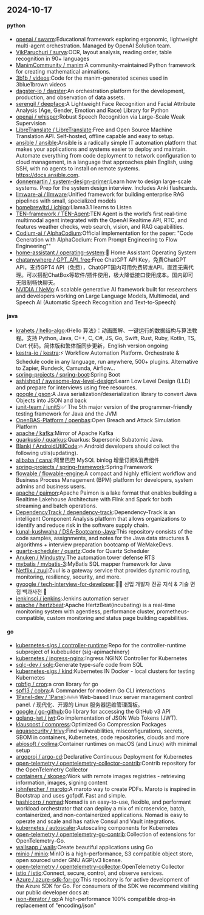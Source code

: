 ## 2024-10-17

#### python
* [openai / swarm](https://github.com/openai/swarm):Educational framework exploring ergonomic, lightweight multi-agent orchestration. Managed by OpenAI Solution team.
* [VikParuchuri / surya](https://github.com/VikParuchuri/surya):OCR, layout analysis, reading order, table recognition in 90+ languages
* [ManimCommunity / manim](https://github.com/ManimCommunity/manim):A community-maintained Python framework for creating mathematical animations.
* [3b1b / videos](https://github.com/3b1b/videos):Code for the manim-generated scenes used in 3blue1brown videos
* [dagster-io / dagster](https://github.com/dagster-io/dagster):An orchestration platform for the development, production, and observation of data assets.
* [serengil / deepface](https://github.com/serengil/deepface):A Lightweight Face Recognition and Facial Attribute Analysis (Age, Gender, Emotion and Race) Library for Python
* [openai / whisper](https://github.com/openai/whisper):Robust Speech Recognition via Large-Scale Weak Supervision
* [LibreTranslate / LibreTranslate](https://github.com/LibreTranslate/LibreTranslate):Free and Open Source Machine Translation API. Self-hosted, offline capable and easy to setup.
* [ansible / ansible](https://github.com/ansible/ansible):Ansible is a radically simple IT automation platform that makes your applications and systems easier to deploy and maintain. Automate everything from code deployment to network configuration to cloud management, in a language that approaches plain English, using SSH, with no agents to install on remote systems. https://docs.ansible.com.
* [donnemartin / system-design-primer](https://github.com/donnemartin/system-design-primer):Learn how to design large-scale systems. Prep for the system design interview. Includes Anki flashcards.
* [llmware-ai / llmware](https://github.com/llmware-ai/llmware):Unified framework for building enterprise RAG pipelines with small, specialized models
* [homebrewltd / ichigo](https://github.com/homebrewltd/ichigo):Llama3.1 learns to Listen
* [TEN-framework / TEN-Agent](https://github.com/TEN-framework/TEN-Agent):TEN Agent is the world’s first real-time multimodal agent integrated with the OpenAI Realtime API, RTC, and features weather checks, web search, vision, and RAG capabilities.
* [Codium-ai / AlphaCodium](https://github.com/Codium-ai/AlphaCodium):Official implementation for the paper: "Code Generation with AlphaCodium: From Prompt Engineering to Flow Engineering""
* [home-assistant / operating-system](https://github.com/home-assistant/operating-system):🔰 Home Assistant Operating System
* [chatanywhere / GPT_API_free](https://github.com/chatanywhere/GPT_API_free):Free ChatGPT API Key，免费ChatGPT API，支持GPT4 API（免费），ChatGPT国内可用免费转发API，直连无需代理。可以搭配ChatBox等软件/插件使用，极大降低接口使用成本。国内即可无限制畅快聊天。
* [NVIDIA / NeMo](https://github.com/NVIDIA/NeMo):A scalable generative AI framework built for researchers and developers working on Large Language Models, Multimodal, and Speech AI (Automatic Speech Recognition and Text-to-Speech)

#### java
* [krahets / hello-algo](https://github.com/krahets/hello-algo):《Hello 算法》：动画图解、一键运行的数据结构与算法教程。支持 Python, Java, C++, C, C#, JS, Go, Swift, Rust, Ruby, Kotlin, TS, Dart 代码。简体版和繁体版同步更新，English version ongoing
* [kestra-io / kestra](https://github.com/kestra-io/kestra):⚡ Workflow Automation Platform. Orchestrate & Schedule code in any language, run anywhere, 500+ plugins. Alternative to Zapier, Rundeck, Camunda, Airflow...
* [spring-projects / spring-boot](https://github.com/spring-projects/spring-boot):Spring Boot
* [ashishps1 / awesome-low-level-design](https://github.com/ashishps1/awesome-low-level-design):Learn Low Level Design (LLD) and prepare for interviews using free resources.
* [google / gson](https://github.com/google/gson):A Java serialization/deserialization library to convert Java Objects into JSON and back
* [junit-team / junit5](https://github.com/junit-team/junit5):✅ The 5th major version of the programmer-friendly testing framework for Java and the JVM
* [OpenBAS-Platform / openbas](https://github.com/OpenBAS-Platform/openbas):Open Breach and Attack Simulation Platform
* [apache / kafka](https://github.com/apache/kafka):Mirror of Apache Kafka
* [quarkusio / quarkus](https://github.com/quarkusio/quarkus):Quarkus: Supersonic Subatomic Java.
* [Blankj / AndroidUtilCode](https://github.com/Blankj/AndroidUtilCode):🔥 Android developers should collect the following utils(updating).
* [alibaba / canal](https://github.com/alibaba/canal):阿里巴巴 MySQL binlog 增量订阅&消费组件
* [spring-projects / spring-framework](https://github.com/spring-projects/spring-framework):Spring Framework
* [flowable / flowable-engine](https://github.com/flowable/flowable-engine):A compact and highly efficient workflow and Business Process Management (BPM) platform for developers, system admins and business users.
* [apache / paimon](https://github.com/apache/paimon):Apache Paimon is a lake format that enables building a Realtime Lakehouse Architecture with Flink and Spark for both streaming and batch operations.
* [DependencyTrack / dependency-track](https://github.com/DependencyTrack/dependency-track):Dependency-Track is an intelligent Component Analysis platform that allows organizations to identify and reduce risk in the software supply chain.
* [kunal-kushwaha / DSA-Bootcamp-Java](https://github.com/kunal-kushwaha/DSA-Bootcamp-Java):This repository consists of the code samples, assignments, and notes for the Java data structures & algorithms + interview preparation bootcamp of WeMakeDevs.
* [quartz-scheduler / quartz](https://github.com/quartz-scheduler/quartz):Code for Quartz Scheduler
* [Anuken / Mindustry](https://github.com/Anuken/Mindustry):The automation tower defense RTS
* [mybatis / mybatis-3](https://github.com/mybatis/mybatis-3):MyBatis SQL mapper framework for Java
* [Netflix / zuul](https://github.com/Netflix/zuul):Zuul is a gateway service that provides dynamic routing, monitoring, resiliency, security, and more.
* [gyoogle / tech-interview-for-developer](https://github.com/gyoogle/tech-interview-for-developer):👶🏻 신입 개발자 전공 지식 & 기술 면접 백과사전 📖
* [jenkinsci / jenkins](https://github.com/jenkinsci/jenkins):Jenkins automation server
* [apache / hertzbeat](https://github.com/apache/hertzbeat):Apache HertzBeat(incubating) is a real-time monitoring system with agentless, performance cluster, prometheus-compatible, custom monitoring and status page building capabilities.

#### go
* [kubernetes-sigs / controller-runtime](https://github.com/kubernetes-sigs/controller-runtime):Repo for the controller-runtime subproject of kubebuilder (sig-apimachinery)
* [kubernetes / ingress-nginx](https://github.com/kubernetes/ingress-nginx):Ingress NGINX Controller for Kubernetes
* [sqlc-dev / sqlc](https://github.com/sqlc-dev/sqlc):Generate type-safe code from SQL
* [kubernetes-sigs / kind](https://github.com/kubernetes-sigs/kind):Kubernetes IN Docker - local clusters for testing Kubernetes
* [robfig / cron](https://github.com/robfig/cron):a cron library for go
* [spf13 / cobra](https://github.com/spf13/cobra):A Commander for modern Go CLI interactions
* [1Panel-dev / 1Panel](https://github.com/1Panel-dev/1Panel):🔥🔥🔥 Web-based linux server management control panel. / 现代化、开源的 Linux 服务器运维管理面板。
* [google / go-github](https://github.com/google/go-github):Go library for accessing the GitHub v3 API
* [golang-jwt / jwt](https://github.com/golang-jwt/jwt):Go implementation of JSON Web Tokens (JWT).
* [klauspost / compress](https://github.com/klauspost/compress):Optimized Go Compression Packages
* [aquasecurity / trivy](https://github.com/aquasecurity/trivy):Find vulnerabilities, misconfigurations, secrets, SBOM in containers, Kubernetes, code repositories, clouds and more
* [abiosoft / colima](https://github.com/abiosoft/colima):Container runtimes on macOS (and Linux) with minimal setup
* [argoproj / argo-cd](https://github.com/argoproj/argo-cd):Declarative Continuous Deployment for Kubernetes
* [open-telemetry / opentelemetry-collector-contrib](https://github.com/open-telemetry/opentelemetry-collector-contrib):Contrib repository for the OpenTelemetry Collector
* [containers / skopeo](https://github.com/containers/skopeo):Work with remote images registries - retrieving information, images, signing content
* [johnfercher / maroto](https://github.com/johnfercher/maroto):A maroto way to create PDFs. Maroto is inspired in Bootstrap and uses gofpdf. Fast and simple.
* [hashicorp / nomad](https://github.com/hashicorp/nomad):Nomad is an easy-to-use, flexible, and performant workload orchestrator that can deploy a mix of microservice, batch, containerized, and non-containerized applications. Nomad is easy to operate and scale and has native Consul and Vault integrations.
* [kubernetes / autoscaler](https://github.com/kubernetes/autoscaler):Autoscaling components for Kubernetes
* [open-telemetry / opentelemetry-go-contrib](https://github.com/open-telemetry/opentelemetry-go-contrib):Collection of extensions for OpenTelemetry-Go.
* [wailsapp / wails](https://github.com/wailsapp/wails):Create beautiful applications using Go
* [minio / minio](https://github.com/minio/minio):MinIO is a high-performance, S3 compatible object store, open sourced under GNU AGPLv3 license.
* [open-telemetry / opentelemetry-collector](https://github.com/open-telemetry/opentelemetry-collector):OpenTelemetry Collector
* [istio / istio](https://github.com/istio/istio):Connect, secure, control, and observe services.
* [Azure / azure-sdk-for-go](https://github.com/Azure/azure-sdk-for-go):This repository is for active development of the Azure SDK for Go. For consumers of the SDK we recommend visiting our public developer docs at:
* [json-iterator / go](https://github.com/json-iterator/go):A high-performance 100% compatible drop-in replacement of "encoding/json"
